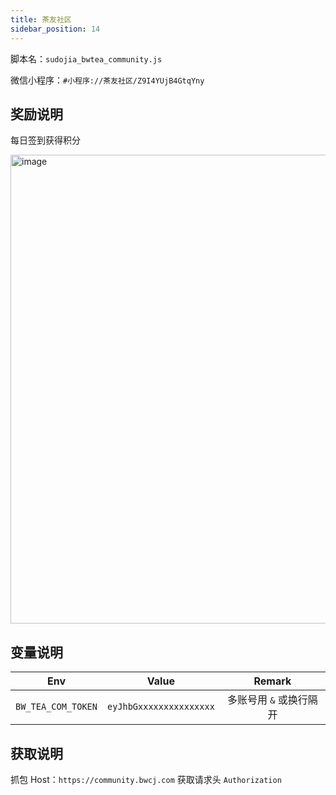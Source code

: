 ```yaml
---
title: 茶友社区
sidebar_position: 14
---
```


脚本名：`sudojia_bwtea_community.js`

微信小程序：`#小程序://茶友社区/Z9I4YUjB4GtqYny`

## 奖励说明

每日签到获得积分

<img src="https://pic.rmb.bdstatic.com/bjh/241003/3ca39ff30fa7ff7f56de9daef9bf2cb48180.png" alt="image" height="750"/>

## 变量说明

|        Env         |          Value          |         Remark          |
| :----------------: | :---------------------: | :---------------------: |
| `BW_TEA_COM_TOKEN` | `eyJhbGxxxxxxxxxxxxxxx` | 多账号用 `&` 或换行隔开 |

## 获取说明

抓包 Host：`https://community.bwcj.com` 获取请求头 `Authorization`
